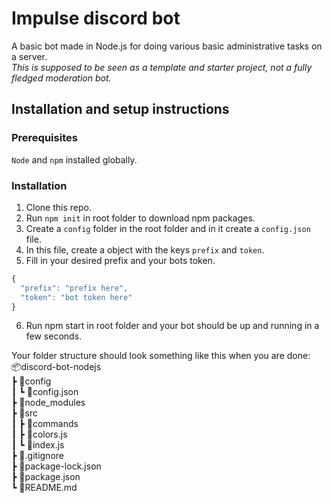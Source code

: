 # Impulse discord bot
A basic bot made in Node.js for doing various basic administrative tasks on a server.<br>
*This is supposed to be seen as a template and starter project, not a fully fledged moderation bot.*

## Installation and setup instructions
### Prerequisites
`Node` and `npm` installed globally.

### Installation
1. Clone this repo.
2. Run `npm init` in root folder to download npm packages.
3. Create a `config` folder in the root folder and in it create a `config.json` file.
4. In this file, create a object with the keys `prefix` and `token`.
5. Fill in your desired prefix and your bots token.
```javascript
{
  "prefix": "prefix here",
  "token": "bot token here"
}
```
6. Run npm start in root folder and your bot should be up and running in a few seconds.

Your folder structure should look something like this when you are done:<br>
📦discord-bot-nodejs<br>
┣ 📂config<br>
┃ ┗ 📜config.json<br>
┣ 📂node_modules<br>
┣ 📂src<br>
 ┃ ┣ 📂commands<br>
 ┃ ┣ 📜colors.js<br>
 ┃ ┗ 📜index.js<br>
 ┣ 📜.gitignore<br>
 ┣ 📜package-lock.json<br>
 ┣ 📜package.json<br>
 ┗ 📜README.md<br>
